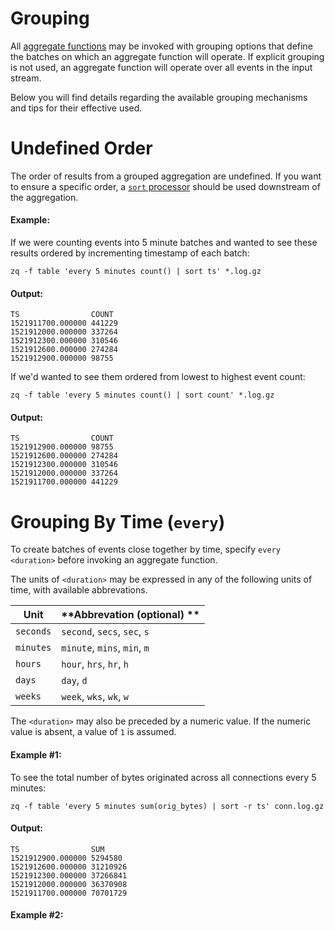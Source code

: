 # Grouping

All [aggregate functions](../aggregate-functions/README.md) may be invoked with
grouping options that define the batches on which an aggregate function will
operate. If explicit grouping is not used, an aggregate function will operate
over all events in the input stream.

Below you will find details regarding the available grouping mechanisms and
tips for their effective used.

# Undefined Order

The order of results from a grouped aggregation are undefined. If you want to
ensure a specific order, a [`sort` processor](../processors/README.md#sort)
should be used downstream of the aggregation.

#### Example:

If we were counting events into 5 minute batches and wanted to see these
results ordered by incrementing timestamp of each batch:

```zq-command
zq -f table 'every 5 minutes count() | sort ts' *.log.gz
```

#### Output:
```zq-output
TS                COUNT
1521911700.000000 441229
1521912000.000000 337264
1521912300.000000 310546
1521912600.000000 274284
1521912900.000000 98755
```

If we'd wanted to see them ordered from lowest to highest event count:

```zq-command
zq -f table 'every 5 minutes count() | sort count' *.log.gz
```

#### Output:
```zq-output
TS                COUNT
1521912900.000000 98755
1521912600.000000 274284
1521912300.000000 310546
1521912000.000000 337264
1521911700.000000 441229
```

# Grouping By Time (`every`)

To create batches of events close together by time, specify `every <duration>`
before invoking an aggregate function.

The units of `<duration>` may be expressed in any of the following units of
time, with available abbrevations.

| **Unit**  | **Abbrevation (optional) **  |
|-----------|------------------------------|
| `seconds` | `second`, `secs`, `sec`, `s` |
| `minutes` | `minute`, `mins`, `min`, `m` |
| `hours`   | `hour`, `hrs`, `hr`, `h`     |
| `days`    | `day`, `d`                   |
| `weeks`   | `week`, `wks`, `wk`, `w`     |

The `<duration>` may also be preceded by a numeric value. If the numeric value
is absent, a value of `1` is assumed.

#### Example #1:

To see the total number of bytes originated across all connections every 5
minutes:

```zq-command
zq -f table 'every 5 minutes sum(orig_bytes) | sort -r ts' conn.log.gz
```

#### Output:
```zq-output
TS                SUM
1521912900.000000 5294580
1521912600.000000 31210926
1521912300.000000 37266841
1521912000.000000 36370908
1521911700.000000 70701729
```

#### Example #2:


